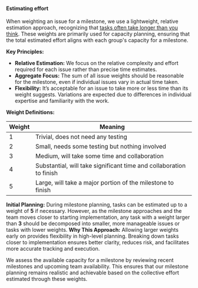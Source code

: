 #### Estimating effort

When weighting an issue for a milestone, we use a lightweight, relative estimation approach, recognizing that [tasks often take longer than you think](https://erikbern.com/2019/04/15/why-software-projects-take-longer-than-you-think-a-statistical-model.html). These weights are primarily
used for capacity planning, ensuring that the total estimated effort aligns with each group's capacity for a milestone.

**Key Principles:**
- **Relative Estimation:** We focus on the relative complexity and effort required for each issue rather than precise time estimates.
- **Aggregate Focus:** The sum of all issue weights should be reasonable for the milestone, even if individual issues vary in actual time taken.
- **Flexibility:** It’s acceptable for an issue to take more or less time than its weight suggests. Variations are expected due to differences in individual expertise and familiarity with the work.

**Weight Definitions:**

| Weight | Meaning |
| --- | --- |
| 1 | Trivial, does not need any testing |
| 2 | Small, needs some testing but nothing involved |
| 3 | Medium, will take some time and collaboration |
| 4 | Substantial, will take significant time and collaboration to finish |
| 5 | Large, will take a major portion of the milestone to finish |

**Initial Planning:** During milestone planning, tasks can be estimated up to a weight of **5** if necessary. However, as the milestone approaches and the team moves closer to starting implementation, any task with a weight larger than **3** should be decomposed into smaller, more manageable issues or tasks with lower weights.
**Why This Approach:** Allowing larger weights early on provides flexibility in high-level planning. Breaking down tasks closer to implementation ensures better clarity, reduces risk, and facilitates more accurate tracking and execution.

We assess the available capacity for a milestone by reviewing recent milestones and upcoming team availability. This ensures that our milestone planning remains realistic and achievable based on the collective effort estimated through these weights.
